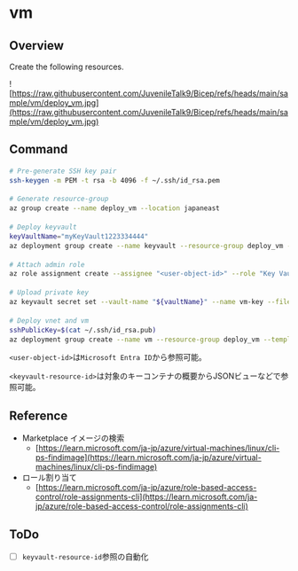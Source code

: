 # vm

## Overview

Create the following resources.

![https://raw.githubusercontent.com/JuvenileTalk9/Bicep/refs/heads/main/sample/vm/deploy_vm.jpg](https://raw.githubusercontent.com/JuvenileTalk9/Bicep/refs/heads/main/sample/vm/deploy_vm.jpg)

## Command

```bash
# Pre-generate SSH key pair
ssh-keygen -m PEM -t rsa -b 4096 -f ~/.ssh/id_rsa.pem

# Generate resource-group
az group create --name deploy_vm --location japaneast

# Deploy keyvault
keyVaultName="myKeyVault1223334444"
az deployment group create --name keyvault --resource-group deploy_vm --template-file keyvault.bicep --parameters keyVaultName="${keyVaultName}"

# Attach admin role
az role assignment create --assignee "<user-object-id>" --role "Key Vault Administrator" --scope "<keyvault-resource-id>"

# Upload private key
az keyvault secret set --vault-name "${vaultName}" --name vm-key --file ~/.ssh/id_rsa.pem

# Deploy vnet and vm
sshPublicKey=$(cat ~/.ssh/id_rsa.pub)
az deployment group create --name vm --resource-group deploy_vm --template-file vm.bicep --parameters sshPublicKey="${sshPublicKey}"
```

`<user-object-id>`は`Microsoft Entra ID`から参照可能。

`<keyvault-resource-id>`は対象のキーコンテナの概要からJSONビューなどで参照可能。

## Reference

- Marketplace イメージの検索
    - [https://learn.microsoft.com/ja-jp/azure/virtual-machines/linux/cli-ps-findimage](https://learn.microsoft.com/ja-jp/azure/virtual-machines/linux/cli-ps-findimage)
- ロール割り当て
    - [https://learn.microsoft.com/ja-jp/azure/role-based-access-control/role-assignments-cli](https://learn.microsoft.com/ja-jp/azure/role-based-access-control/role-assignments-cli)

## ToDo

- [ ] `keyvault-resource-id`参照の自動化
